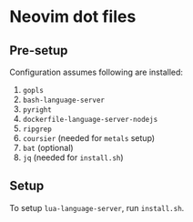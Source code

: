 # Neovim dot files

## Pre-setup

Configuration assumes following are installed:
1. `gopls`
2. `bash-language-server`
3. `pyright`
4. `dockerfile-language-server-nodejs`
5. `ripgrep`
6. `coursier` (needed for `metals` setup)
7. `bat` (optional)
8. `jq` (needed for `install.sh`)

## Setup

To setup `lua-language-server`, run `install.sh`.
